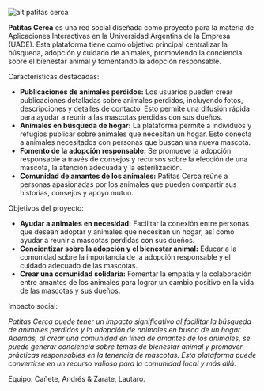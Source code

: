 ![alt patitas cerca](https://i.imgur.com/jotyGRt.png)

**Patitas Cerca** es una red social diseñada como proyecto para la materia de Aplicaciones Interactivas en la Universidad Argentina de la Empresa (UADE). Esta plataforma tiene como objetivo principal centralizar la búsqueda, adopción y cuidado de animales, promoviendo la conciencia sobre el bienestar animal y fomentando la adopción responsable.

Características destacadas:

* **Publicaciones de animales perdidos:** Los usuarios pueden crear publicaciones detalladas sobre animales perdidos, incluyendo fotos, descripciones y detalles de contacto. Esto permite una difusión rápida para ayudar a reunir a las mascotas perdidas con sus dueños.
* **Animales en búsqueda de hogar:** La plataforma permite a individuos y refugios publicar sobre animales que necesitan un hogar. Esto conecta a animales necesitados con personas que buscan una nueva mascota.
* **Fomento de la adopción responsable:** Se promueve la adopción responsable a través de consejos y recursos sobre la elección de una mascota, la atención adecuada y la esterilización.
* **Comunidad de amantes de los animales:** Patitas Cerca reúne a personas apasionadas por los animales que pueden compartir sus historias, consejos y apoyo mutuo.

Objetivos del proyecto:

* **Ayudar a animales en necesidad:** Facilitar la conexión entre personas que desean adoptar y animales que necesitan un hogar, así como ayudar a reunir a mascotas perdidas con sus dueños.
* **Concientizar sobre la adopción y el bienestar animal:** Educar a la comunidad sobre la importancia de la adopción responsable y el cuidado adecuado de las mascotas.
* **Crear una comunidad solidaria:** Fomentar la empatía y la colaboración entre amantes de los animales para lograr un cambio positivo en la vida de las mascotas y sus dueños.

Impacto social: 

*Patitas Cerca puede tener un impacto significativo al facilitar la búsqueda de animales perdidos y la adopción de animales en busca de un hogar. Además, al crear una comunidad en línea de amantes de los animales, se puede generar conciencia sobre temas de bienestar animal y promover prácticas responsables en la tenencia de mascotas. Esta plataforma puede convertirse en un recurso valioso para la comunidad local y más allá.*

Equipo: Cañete, Andrés & Zarate, Lautaro. 
